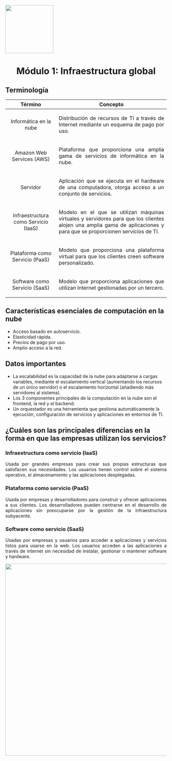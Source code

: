 <p align="left">
  <img src="https://semanadelcannabis.cayetano.edu.pe/assets/img/logo-upch.png" width="150">
  <h1 align="center">Módulo 1: Infraestructura global</h1>
</p>

## Terminología
| Término | Concepto |
| :------------: | :------------: |
| Informática en la nube | <p align="justify">Distribución de recursos de TI a través de Internet mediante un esquema de pago por uso.</p>|
| Amazon Web Services (AWS) | <p align="justify">Plataforma que proporciona una amplia gama de servicios de informática en la nube.</p>|
| Servidor | <p align="justify">Aplicación que se ejecuta en el hardware de una computadora, otorga acceso a un conjunto de servicios.</p>|
| Infraestructura como Servicio (IaaS)  | <p align="justify">Modelo en el que se utilizan máquinas virtuales y servidores para que los clientes alojen una amplia gama de aplicaciones y para que se proporcionen servicios de TI.</p>  |
| Plataforma como Servicio (PaaS)  | <p align="justify">Modelo que proporciona una plataforma virtual para que los clientes creen software personalizado.</p> |
| Software como Servicio (SaaS)  | <p align="justify">Modelo que proporciona aplicaciones que utilizan Internet gestionadas por un tercero.</p> |

## Características esenciales de computación en la nube
- Acceso basado en autoservicio.
- Elasticidad rápida.
- Precios de pago por uso.
- Amplio acceso a la red.

## Datos importantes
- La escalabilidad es la capacidad de la nube para adaptarse a cargas variables, mediante el escalamiento vertical (aumentando los recursos de un único servidor) o el escalamiento horizontal (añadiendo más servidores al sistema).
- Los 3 componentes principales de la computación en la nube son el frontend, la red y el backend.
- Un orquestador es una herramienta que gestiona automáticamente la ejecución, configuración de servicios y aplicaciones en entornos de TI.

## ¿Cuáles son las principales diferencias en la forma en que las empresas utilizan los servicios?
### Infraestructura como servicio (IaaS)
<p align="justify">
Usada por grandes empresas para crear sus propias estructuras que satisfacen sus necesidades. Los usuarios tienen control sobre el sistema operativo, el almacenamiento y las aplicaciones desplegadas.</p>

### Plataforma como servicio (PaaS)
<p align="justify">
Usada por empresas y desarrolladores para construir y ofrecer aplicaciones a sus clientes. Los desarrolladores pueden centrarse en el desarrollo de aplicaciones sin preocuparse por la gestión de la infraestructura subyacente.</p>

### Software como servicio (SaaS)
<p align="justify">
Usadas por empresas y usuarios para acceder a aplicaciones y servicios listos para usarse en la web. Los usuarios acceden a las aplicaciones a través de internet sin necesidad de instalar, gestionar o mantener software y hardware.</p>

<p align= "center">
  <img src="https://github.com/EdwinJaraOFC/CDRPersonal/assets/150296803/f0d35031-ecf6-42bf-b4c0-9cc5a6451447" width="600">
</p>
